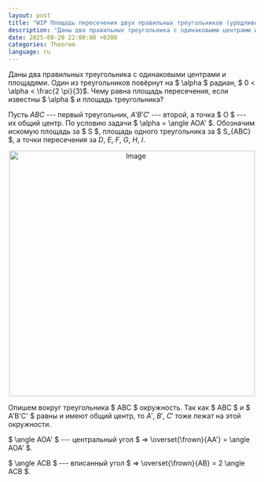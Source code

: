 ```yaml
---
layout: post
title: "WIP Площадь пересечения двух правильных треугольников (уродливое доказательство)"
description: "Даны два правильных треугольника с одинаковыми центрами и площадями. Один из треугольников повёрнут на $ \\alpha $ радиан, $ 0 < \\alpha < \\frac{2 \\pi}{3}$. Чему равна площадь пересечения, если известна площадь треугольника?"
date: 2025-08-20 22:00:00 +0200
categories: Theorem
language: ru
---
```


Даны два правильных треугольника с одинаковыми центрами и площадями. Один из треугольников повёрнут на $ \alpha $ радиан, $ 0 < \alpha < \frac{2 \\pi}{3}$. Чему равна площадь пересечения, если известны $ \\alpha $ и площадь треугольника?

Пусть $ABC$ --- первый треугольник, $A'B'C'$ --- второй, а точка $ O $ --- их общий центр. По условию задачи $ \alpha = \angle AOA' $. Обозначим искомую площадь за $ S $, площадь одного треугольника за $ S\_{ABC} $, а точки пересечения за $D$, $E$, $F$, $G$, $H$, $I$.

<p align="center">
    <img src="../../../../assets/images/right_triangles_problem_1.png" alt="Image" width="500" height="500">
</p>

Опишем вокруг треугольника $ ABC $ окружность. Так как $ ABC $ и $ A'B'C' $ равны и имеют общий центр, то $A'$, $B'$, $C'$ тоже лежат на этой окружности.

$ \angle AOA' $ --- центральный угол $ => \overset{\frown}{AA'} = \angle AOA' $.

$ \angle ACB $ --- вписанный угол $ => \overset{\frown}{AB} = 2 \angle ACB $.
